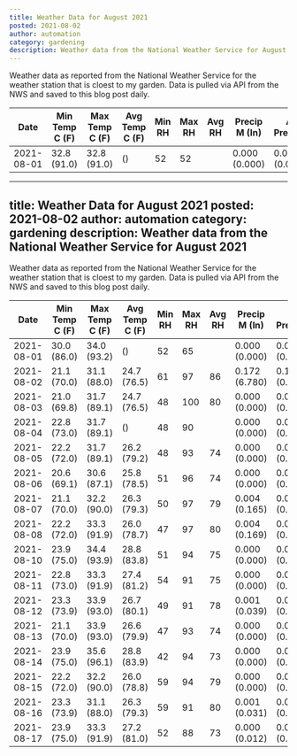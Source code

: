 ```yaml
---
title: Weather Data for August 2021
posted: 2021-08-02
author: automation
category: gardening
description: Weather data from the National Weather Service for August 2021
---
```


Weather data as reported from the National Weather Service for the weather station 
that is cloest to my garden. Data is pulled via API from the NWS and saved to this 
blog post daily.

|Date|Min Temp C (F)|Max Temp C (F)|Avg Temp C (F)|Min RH|Max RH|Avg RH|Precip M (In)|Avg Precip/Hr|
|---|---|---|---|---|---|---|---|---|
|2021-08-01|32.8 (91.0)|32.8 (91.0)| ()|52|52||0.000 (0.000)|0.000 (0.000)|
---
title: Weather Data for August 2021
posted: 2021-08-02
author: automation
category: gardening
description: Weather data from the National Weather Service for August 2021
---

Weather data as reported from the National Weather Service for the weather station 
that is cloest to my garden. Data is pulled via API from the NWS and saved to this 
blog post daily.

|Date|Min Temp C (F)|Max Temp C (F)|Avg Temp C (F)|Min RH|Max RH|Avg RH|Precip M (In)|Avg Precip/Hr|
|---|---|---|---|---|---|---|---|---|
|2021-08-01|30.0 (86.0)|34.0 (93.2)| ()|52|65||0.000 (0.000)|0.000 (0.000)|
|2021-08-02|21.1 (70.0)|31.1 (88.0)|24.7 (76.5)|61|97|86|0.172 (6.780)|0.194 (0.194)|
|2021-08-03|21.0 (69.8)|31.7 (89.1)|24.7 (76.5)|48|100|80|0.000 (0.000)|0.000 (0.000)|
|2021-08-04|22.8 (73.0)|31.7 (89.1)| ()|48|90||0.000 (0.000)|0.000 (0.000)|
|2021-08-05|22.2 (72.0)|31.7 (89.1)|26.2 (79.2)|48|93|74|0.000 (0.000)|0.000 (0.000)|
|2021-08-06|20.6 (69.1)|30.6 (87.1)|25.8 (78.5)|51|96|74|0.000 (0.000)|0.000 (0.000)|
|2021-08-07|21.1 (70.0)|32.2 (90.0)|26.3 (79.3)|50|97|79|0.004 (0.165)|0.007 (0.007)|
|2021-08-08|22.2 (72.0)|33.3 (91.9)|26.0 (78.7)|47|97|80|0.004 (0.169)|0.006 (0.006)|
|2021-08-10|23.9 (75.0)|34.4 (93.9)|28.8 (83.8)|51|94|75|0.000 (0.000)|0.000 (0.000)|
|2021-08-11|22.8 (73.0)|33.3 (91.9)|27.4 (81.2)|54|91|75|0.000 (0.000)|0.000 (0.000)|
|2021-08-12|23.3 (73.9)|33.9 (93.0)|26.7 (80.1)|49|91|78|0.001 (0.039)|0.001 (0.001)|
|2021-08-13|21.1 (70.0)|33.9 (93.0)|26.6 (79.9)|47|93|74|0.000 (0.000)|0.000 (0.000)|
|2021-08-14|23.9 (75.0)|35.6 (96.1)|28.8 (83.9)|42|94|73|0.000 (0.000)|0.000 (0.000)|
|2021-08-15|22.2 (72.0)|32.2 (90.0)|26.0 (78.8)|59|94|79|0.000 (0.000)|0.000 (0.000)|
|2021-08-16|23.3 (73.9)|31.1 (88.0)|26.3 (79.3)|59|91|80|0.001 (0.031)|0.001 (0.001)|
|2021-08-17|23.9 (75.0)|33.3 (91.9)|27.2 (81.0)|52|88|73|0.000 (0.012)|0.000 (0.000)|
